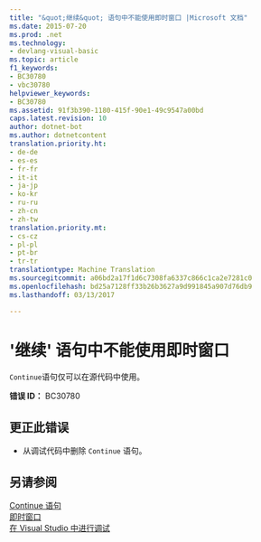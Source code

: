 ```yaml
---
title: "&quot;继续&quot; 语句中不能使用即时窗口 |Microsoft 文档"
ms.date: 2015-07-20
ms.prod: .net
ms.technology:
- devlang-visual-basic
ms.topic: article
f1_keywords:
- BC30780
- vbc30780
helpviewer_keywords:
- BC30780
ms.assetid: 91f3b390-1180-415f-90e1-49c9547a00bd
caps.latest.revision: 10
author: dotnet-bot
ms.author: dotnetcontent
translation.priority.ht:
- de-de
- es-es
- fr-fr
- it-it
- ja-jp
- ko-kr
- ru-ru
- zh-cn
- zh-tw
translation.priority.mt:
- cs-cz
- pl-pl
- pt-br
- tr-tr
translationtype: Machine Translation
ms.sourcegitcommit: a06bd2a17f1d6c7308fa6337c866c1ca2e7281c0
ms.openlocfilehash: bd25a7128ff33b26b3627a9d991845a907d76db9
ms.lasthandoff: 03/13/2017

---
```

# <a name="39continue39-statements-are-not-valid-in-the-immediate-window"></a>'继续' 语句中不能使用即时窗口
`Continue`语句仅可以在源代码中使用。  
  
 **错误 ID：** BC30780  
  
## <a name="to-correct-this-error"></a>更正此错误  
  
-   从调试代码中删除 `Continue` 语句。  
  
## <a name="see-also"></a>另请参阅  
 [Continue 语句](../../visual-basic/language-reference/statements/continue-statement.md)   
 [即时窗口](https://docs.microsoft.com/visualstudio/ide/reference/immediate-window)   
 [在 Visual Studio 中进行调试](https://docs.microsoft.com/visualstudio/debugger/debugging-in-visual-studio)
